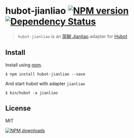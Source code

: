 hubot-jianliao [![NPM version][npm-image]][npm-url] [![Dependency Status][depstat-image]][depstat-url]
================

> `hubot-jianliao` is an [简聊 Jianliao] adapter for [Hubot]

## Install

Install using [npm][npm-url].

    $ npm install hubot-jianliao --save

And start hubot with adapter `jianliao`

    $ bin/hubot -a jianliao


## License
MIT

[![NPM downloads][npm-downloads]][npm-url]

[homepage]: https://github.com/timnew/hubot-jianliao

[npm-url]: https://npmjs.org/package/hubot-jianliao
[npm-image]: http://img.shields.io/npm/v/hubot-jianliao.svg?style=flat
[npm-downloads]: http://img.shields.io/npm/dm/hubot-jianliao.svg?style=flat

[depstat-url]: https://gemnasium.com/timnew/hubot-jianliao
[depstat-image]: http://img.shields.io/gemnasium/timnew/hubot-jianliao.svg?style=flat

[Hubot]: http://hubot.github.com
[简聊 Jianliao]: https://jianliao.com
